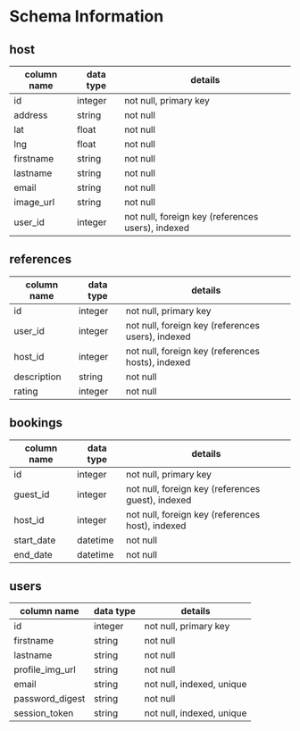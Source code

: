 # Schema Information

## host
column name | data type | details
------------|-----------|-----------------------
id          | integer   | not null, primary key
address     | string    | not null
lat         | float     | not null
lng         | float     | not null
firstname   | string    | not null
lastname    | string    | not null
email       | string    | not null
image_url   | string    | not null
user_id     | integer   | not null, foreign key (references users), indexed


## references
column name | data type | details
------------|-----------|-----------------------
id          | integer   | not null, primary key
user_id     | integer   | not null, foreign key (references users), indexed
host_id     | integer   | not null, foreign key (references hosts), indexed
description | string    | not null
rating      | integer   | not null

## bookings
column name | data type | details
------------|-----------|-----------------------
id          | integer   | not null, primary key
guest_id    | integer   | not null, foreign key (references guest), indexed
host_id     | integer   | not null, foreign key (references host), indexed
start_date  | datetime  | not null
end_date    | datetime  | not null


## users
column name     | data type | details
----------------|-----------|-----------------------
id              | integer   | not null, primary key
firstname       | string    | not null
lastname        | string    | not null
profile_img_url | string    | not null
email           | string    | not null, indexed, unique
password_digest | string    | not null
session_token   | string    | not null, indexed, unique
